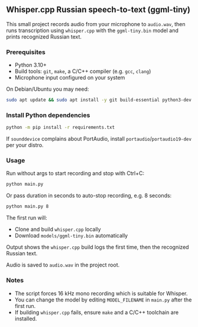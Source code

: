 ## Whisper.cpp Russian speech-to-text (ggml-tiny)

This small project records audio from your microphone to `audio.wav`, then runs transcription using `whisper.cpp` with the `ggml-tiny.bin` model and prints recognized Russian text.

### Prerequisites
- Python 3.10+
- Build tools: `git`, `make`, a C/C++ compiler (e.g. `gcc`, `clang`)
- Microphone input configured on your system

On Debian/Ubuntu you may need:
```bash
sudo apt update && sudo apt install -y git build-essential python3-dev portaudio19-dev
```

### Install Python dependencies
```bash
python -m pip install -r requirements.txt
```

If `sounddevice` complains about PortAudio, install `portaudio`/`portaudio19-dev` per your distro.

### Usage
Run without args to start recording and stop with Ctrl+C:
```bash
python main.py
```

Or pass duration in seconds to auto-stop recording, e.g. 8 seconds:
```bash
python main.py 8
```

The first run will:
- Clone and build `whisper.cpp` locally
- Download `models/ggml-tiny.bin` automatically

Output shows the `whisper.cpp` build logs the first time, then the recognized Russian text.

Audio is saved to `audio.wav` in the project root.

### Notes
- The script forces 16 kHz mono recording which is suitable for Whisper.
- You can change the model by editing `MODEL_FILENAME` in `main.py` after the first run.
- If building `whisper.cpp` fails, ensure `make` and a C/C++ toolchain are installed.


